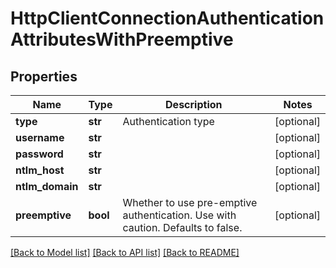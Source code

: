 # HttpClientConnectionAuthenticationAttributesWithPreemptive

## Properties
Name | Type | Description | Notes
------------ | ------------- | ------------- | -------------
**type** | **str** | Authentication type | [optional] 
**username** | **str** |  | [optional] 
**password** | **str** |  | [optional] 
**ntlm_host** | **str** |  | [optional] 
**ntlm_domain** | **str** |  | [optional] 
**preemptive** | **bool** | Whether to use pre-emptive authentication. Use with caution. Defaults to false. | [optional] 

[[Back to Model list]](../README.md#documentation-for-models) [[Back to API list]](../README.md#documentation-for-api-endpoints) [[Back to README]](../README.md)

